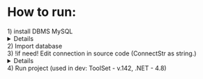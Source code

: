 <h1>How to run:</h1>
1) install DBMS MySQL 
<details>I'm using PHPMyAdmin as Pakage for OpenServer</details>
2) Import database
<div>
3) !if need! Edit connection in source code (ConnectStr as string.) 
</div>
<details>Example: server=localhost;user=USERName;password:UserPassword;database=NameOfDB</details>
4) Run project (used in dev: ToolSet - v.142, .NET - 4.8)
